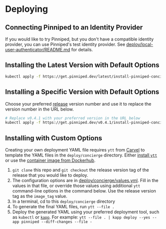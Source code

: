 # Deploying

## Connecting Pinniped to an Identity Provider

If you would like to try Pinniped, but you don't have a compatible identity provider,
you can use Pinniped's test identity provider.
See [deploy/local-user-authenticator/README.md](../../deploy/local-user-authenticator/README.md)
for details.

## Installing the Latest Version with Default Options

```bash
kubectl apply -f https://get.pinniped.dev/latest/install-pinniped-concierge.yaml
```

## Installing a Specific Version with Default Options

Choose your preferred [release](https://github.com/vmware-tanzu/pinniped/releases) version number
and use it to replace the version number in the URL below.

```bash
# Replace v0.4.1 with your preferred version in the URL below
kubectl apply -f https://get.pinniped.dev/v0.4.1/install-pinniped-concierge.yaml
```

## Installing with Custom Options

Creating your own deployment YAML file requires `ytt` from [Carvel](https://carvel.dev/) to template the YAML files
in the `deploy/concierge` directory.
Either [install `ytt`](https://get-ytt.io/) or use the [container image from Dockerhub](https://hub.docker.com/r/k14s/image/tags).

1. `git clone` this repo and `git checkout` the release version tag of the release that you would like to deploy.
1. The configuration options are in [deploy/concierge/values.yml](values.yaml).
   Fill in the values in that file, or override those values using additional `ytt` command-line options in
   the command below. Use the release version tag as the `image_tag` value.
2. In a terminal, cd to this `deploy/concierge` directory
3. To generate the final YAML files, run `ytt --file .`
4. Deploy the generated YAML using your preferred deployment tool, such as `kubectl` or [`kapp`](https://get-kapp.io/).
   For example: `ytt --file . | kapp deploy --yes --app pinniped --diff-changes --file -`
